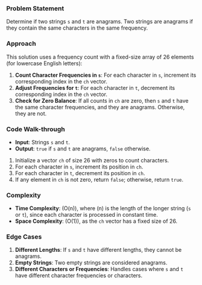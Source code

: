 ### Problem Statement
Determine if two strings `s` and `t` are anagrams. Two strings are anagrams if they contain the same characters in the same frequency.

### Approach
This solution uses a frequency count with a fixed-size array of 26 elements (for lowercase English letters):

1. **Count Character Frequencies in `s`**: For each character in `s`, increment its corresponding index in the `ch` vector.
2. **Adjust Frequencies for `t`**: For each character in `t`, decrement its corresponding index in the `ch` vector.
3. **Check for Zero Balance**: If all counts in `ch` are zero, then `s` and `t` have the same character frequencies, and they are anagrams. Otherwise, they are not.

### Code Walk-through
- **Input**: Strings `s` and `t`.
- **Output**: `true` if `s` and `t` are anagrams, `false` otherwise.

1. Initialize a vector `ch` of size 26 with zeros to count characters.
2. For each character in `s`, increment its position in `ch`.
3. For each character in `t`, decrement its position in `ch`.
4. If any element in `ch` is not zero, return `false`; otherwise, return `true`.

### Complexity
- **Time Complexity**: \(O(n)\), where \(n\) is the length of the longer string (`s` or `t`), since each character is processed in constant time.
- **Space Complexity**: \(O(1)\), as the `ch` vector has a fixed size of 26.

### Edge Cases
1. **Different Lengths**: If `s` and `t` have different lengths, they cannot be anagrams.
2. **Empty Strings**: Two empty strings are considered anagrams.
3. **Different Characters or Frequencies**: Handles cases where `s` and `t` have different character frequencies or characters.
